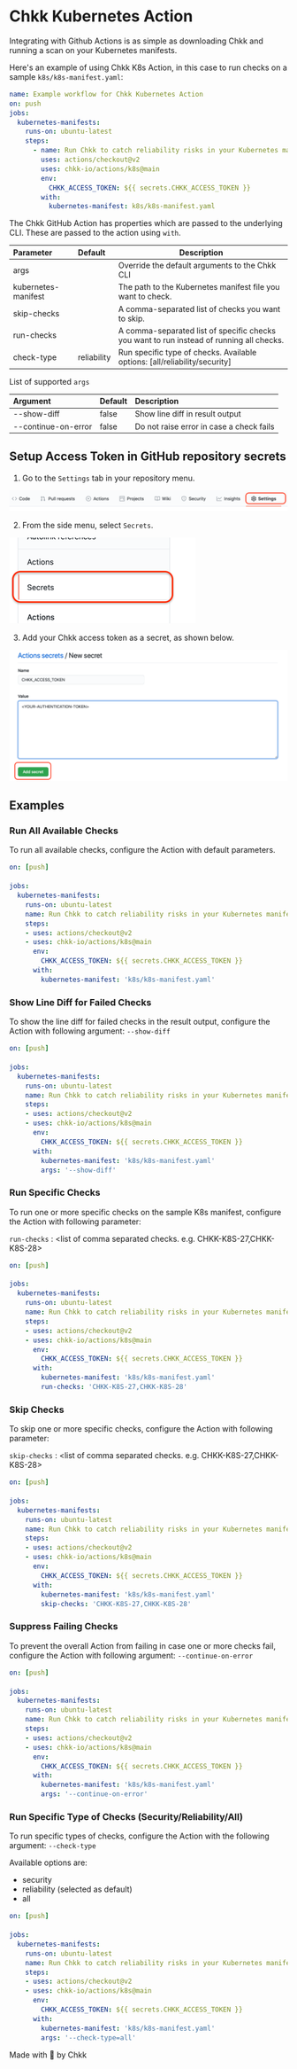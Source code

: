 # Chkk Kubernetes Action

Integrating with Github Actions is as simple as downloading Chkk and running a scan on your Kubernetes manifests.

Here's an example of using Chkk K8s Action, in this case to run checks on a sample `k8s/k8s-manifest.yaml`:

```yaml
name: Example workflow for Chkk Kubernetes Action
on: push
jobs:
  kubernetes-manifests:
    runs-on: ubuntu-latest
    steps:
      - name: Run Chkk to catch reliability risks in your Kubernetes manifests
        uses: actions/checkout@v2
        uses: chkk-io/actions/k8s@main
        env:
          CHKK_ACCESS_TOKEN: ${{ secrets.CHKK_ACCESS_TOKEN }}
        with:
          kubernetes-manifest: k8s/k8s-manifest.yaml
```

The Chkk GitHub Action has properties which are passed to the underlying CLI. These are passed to the action using `with`.

| Parameter           | Default | Description                                                  |
| :------------------ | :------ | ------------------------------------------------------------ |
| args                |         | Override the default arguments to the Chkk CLI               |
| kubernetes-manifest |         | The path to the Kubernetes manifest file you want to check.  |
| skip-checks         |         | A comma-separated list of checks you want to skip.           |
| run-checks       |         | A comma-separated list of specific checks you want to run instead of running all checks. |
| check-type          | reliability | Run specific type of checks. Available options: [all/reliability/security] |




List of supported `args`


| Argument            | Default | Description                              |
| :------------------ | :------ | :--------------------------------------- |
| --show-diff         | false   | Show line diff in result output               |
| --continue-on-error | false   | Do not raise error in case a check fails |


## Setup Access Token in GitHub repository secrets

1. Go to the `Settings` tab in your repository menu.

![settings.png](tutorial_images/settings.png)

2. From the side menu, select `Secrets`.

![secrets_menu.png](tutorial_images/secrets_menu.png)

3. Add your Chkk access token as a secret, as shown below.

![secret_setup.png](tutorial_images/secret_setup.png)

## Examples

### Run All Available Checks
To run all available checks, configure the Action with default parameters.

```yaml
on: [push]

jobs:
  kubernetes-manifests:
    runs-on: ubuntu-latest
    name: Run Chkk to catch reliability risks in your Kubernetes manifests
    steps:
    - uses: actions/checkout@v2
    - uses: chkk-io/actions/k8s@main
      env:
        CHKK_ACCESS_TOKEN: ${{ secrets.CHKK_ACCESS_TOKEN }}
      with:
        kubernetes-manifest: 'k8s/k8s-manifest.yaml'
```

### Show Line Diff for Failed Checks
To show the line diff for failed checks in the result output, configure the Action with following argument: `--show-diff`

```yaml
on: [push]

jobs:
  kubernetes-manifests:
    runs-on: ubuntu-latest
    name: Run Chkk to catch reliability risks in your Kubernetes manifests
    steps:
    - uses: actions/checkout@v2
    - uses: chkk-io/actions/k8s@main
      env:
        CHKK_ACCESS_TOKEN: ${{ secrets.CHKK_ACCESS_TOKEN }}
      with:
        kubernetes-manifest: 'k8s/k8s-manifest.yaml'
        args: '--show-diff'
```

### Run Specific Checks

To run one or more specific checks on the sample K8s manifest, configure the Action with following parameter:

`run-checks` : <list of comma separated checks. e.g. CHKK-K8S-27,CHKK-K8S-28>

```yaml
on: [push]

jobs:
  kubernetes-manifests:
    runs-on: ubuntu-latest
    name: Run Chkk to catch reliability risks in your Kubernetes manifests
    steps:
    - uses: actions/checkout@v2
    - uses: chkk-io/actions/k8s@main
      env:
        CHKK_ACCESS_TOKEN: ${{ secrets.CHKK_ACCESS_TOKEN }}
      with:
        kubernetes-manifest: 'k8s/k8s-manifest.yaml'
        run-checks: 'CHKK-K8S-27,CHKK-K8S-28'
```

### Skip Checks

To skip one or more specific checks, configure the Action with following parameter:

`skip-checks` : <list of comma separated checks. e.g. CHKK-K8S-27,CHKK-K8S-28>

```yaml
on: [push]

jobs:
  kubernetes-manifests:
    runs-on: ubuntu-latest
    name: Run Chkk to catch reliability risks in your Kubernetes manifests
    steps:
    - uses: actions/checkout@v2
    - uses: chkk-io/actions/k8s@main
      env:
        CHKK_ACCESS_TOKEN: ${{ secrets.CHKK_ACCESS_TOKEN }}
      with:
        kubernetes-manifest: 'k8s/k8s-manifest.yaml'
        skip-checks: 'CHKK-K8S-27,CHKK-K8S-28'
```




### Suppress Failing Checks

To prevent the overall Action from failing in case one or more checks fail, configure the Action with following argument: `--continue-on-error`

```yaml
on: [push]

jobs:
  kubernetes-manifests:
    runs-on: ubuntu-latest
    name: Run Chkk to catch reliability risks in your Kubernetes manifests
    steps:
    - uses: actions/checkout@v2
    - uses: chkk-io/actions/k8s@main
      env:
        CHKK_ACCESS_TOKEN: ${{ secrets.CHKK_ACCESS_TOKEN }}
      with:
        kubernetes-manifest: 'k8s/k8s-manifest.yaml'
        args: '--continue-on-error'
```

### Run Specific Type of Checks (Security/Reliability/All)

To run specific types of checks, configure the Action with the following argument: `--check-type` 

Available options are:

* security
* reliability (selected as default)
* all


```yaml
on: [push]

jobs:
  kubernetes-manifests:
    runs-on: ubuntu-latest
    name: Run Chkk to catch reliability risks in your Kubernetes manifests
    steps:
    - uses: actions/checkout@v2
    - uses: chkk-io/actions/k8s@main
      env:
        CHKK_ACCESS_TOKEN: ${{ secrets.CHKK_ACCESS_TOKEN }}
      with:
        kubernetes-manifest: 'k8s/k8s-manifest.yaml'
        args: '--check-type=all'
```


Made with 🧡 by Chkk
